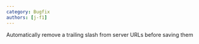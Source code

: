 ```yaml
---
category: Bugfix
authors: [j-f1]
---
```


Automatically remove a trailing slash from server URLs before saving them
